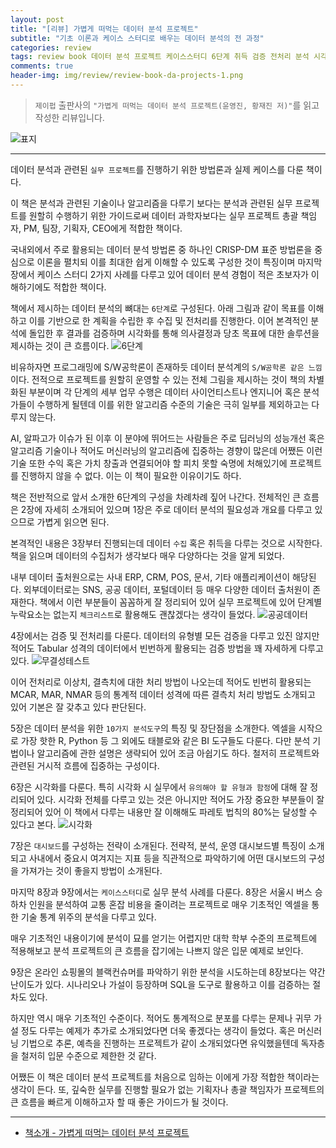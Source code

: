 ```yaml
---  
layout: post  
title: "[리뷰] 가볍게 떠먹는 데이터 분석 프로젝트"  
subtitle: "기초 이론과 케이스 스터디로 배우는 데이터 분석의 전 과정"  
categories: review  
tags: review book 데이터 분석 프로젝트 케이스스터디 6단계 취득 검증 전처리 분석 시각화 대시보드     
comments: true  
header-img: img/review/review-book-da-projects-1.png
---  
```

  
> `제이펍` 출판사의 `"가볍게 떠먹는 데이터 분석 프로젝트(윤영진, 황재진 저)"`를 읽고 작성한 리뷰입니다.  

![표지](https://theorydb.github.io/assets/img/review/review-book-da-projects-1.png)  

---

데이터 분석과 관련된 `실무 프로젝트`를 진행하기 위한 방법론과 실제 케이스를 다룬 책이다.

이 책은 분석과 관련된 기술이나 알고리즘을 다루기 보다는 분석과 관련된 실무 프로젝트를 원할히 수행하기 위한 가이드로써 데이터 과학자보다는 실무 프로젝트 총괄 책임자, PM, 팀장, 기획자, CEO에게 적합한 책이다.

국내외에서 주로 활용되는 데이터 분석 방법론 중 하나인 CRISP-DM 표준 방법론을 중심으로 이론을 펼치되 이를 최대한 쉽게 이해할 수 있도록 구성한 것이 특징이며 마지막장에서 케이스 스터디 2가지 사례를 다루고 있어 데이터 분석 경험이 적은 초보자가 이해하기에도 적합한 책이다.

책에서 제시하는 데이터 분석의 뼈대는 `6단계`로 구성된다. 아래 그림과 같이 목표를 이해하고 이를 기반으로 한 계획을 수립한 후 수집 및 전처리를 진행한다. 이어 본격적인 분석에 돌입한 후 결과를 검증하며 시각화를 통해 의사결정과 당초 목표에 대한 솔루션을 제시하는 것이 큰 흐름이다.
![6단계](https://theorydb.github.io/assets/img/review/review-book-da-projects-2.png)  

비유하자면 프로그래밍에 S/W공학론이 존재하듯 데이터 분석계의 `S/W공학론 같은 느낌`이다. 전적으로 프로젝트를 원할히 운영할 수 있는 전체 그림을 제시하는 것이 책의 차별화된 부분이며 각 단계의 세부 업무 수행은 데이터 사이언티스트나 엔지니어 혹은 분석가들이 수행하게 될텐데 이를 위한 알고리즘 수준의 기술은 극히 일부를 제외하고는 다루지 않는다. 

AI, 알파고가 이슈가 된 이후 이 분야에 뛰어드는 사람들은 주로 딥러닝의 성능개선 혹은 알고리즘 기술이나 적어도 머신러닝의 알고리즘에 집중하는 경향이 많은데 어쨌든 이런 기술 또한 수익 혹은 가치 창출과 연결되어야 할 피치 못할 숙명에 처해있기에 프로젝트를 진행하지 않을 수 없다. 이는 이 책이 필요한 이유이기도 하다.

책은 전반적으로 앞서 소개한 6단계의 구성을 차례차례 짚어 나간다. 전체적인 큰 흐름은 2장에 자세히 소개되어 있으며 1장은 주로 데이터 분석의 필요성과 개요를 다루고 있으므로 가볍게 읽으면 된다.

본격적인 내용은 3장부터 진행되는데 데이터 `수집` 혹은 취득을 다루는 것으로 시작한다. 책을 읽으며 데이터의 수집처가 생각보다 매우 다양하다는 것을 알게 되었다. 

내부 데이터 출처원으로는 사내 ERP, CRM, POS, 문서, 기타 애플리케이션이 해당된다. 외부데이터로는 SNS, 공공 데이터, 포털데이터 등 매우 다양한 데이터 출처원이 존재한다. 책에서 이런 부분들이 꼼꼼하게 잘 정리되어 있어 실무 프로젝트에 있어 단계별 누락요소는 없는지 `체크리스트`로 활용해도 괜찮겠다는 생각이 들었다. 
![공공데이터](https://theorydb.github.io/assets/img/review/review-book-da-projects-3.png)  

4장에서는 검증 및 전처리를 다룬다. 데이터의 유형별 모든 검증을 다루고 있진 않지만 적어도 Tabular 성격의 데이터에서 빈번하게 활용되는 검증 방법을 꽤 자세하게 다루고 있다. 
![무결성테스트](https://theorydb.github.io/assets/img/review/review-book-da-projects-4.png)  

이어 전처리로 이상치, 결측치에 대한 처리 방법이 나오는데 적어도 빈번히 활용되는 MCAR, MAR, NMAR 등의 통계적 데이터 성격에 따른 결측치 처리 방법도 소개되고 있어 기본은 잘 갖추고 있다 판단된다.

5장은 데이터 분석을 위한 `10가지 분석도구`의 특징 및 장단점을 소개한다. 엑셀을 시작으로 가장 핫한 R, Python 등 그 외에도 태블로와 같은 BI 도구들도 다룬다. 다만 분석 기법이나 알고리즘에 관한 설명은 생략되어 있어 조금 아쉽기도 하다. 철저히 프로젝트와 관련된 거시적 흐름에 집중하는 구성이다.

6장은 시각화를 다룬다. 특히 시각화 시 실무에서 `유의해야 할 유형과 함정`에 대해 잘 정리되어 있다. 시각화 전체를 다루고 있는 것은 아니지만 적어도 가장 중요한 부분들이 잘 정리되어 있어 이 책에서 다루는 내용만 잘 이해해도 파레토 법칙의 80%는 달성할 수 있다고 본다. 
![시각화](https://theorydb.github.io/assets/img/review/review-book-da-projects-5.png)  

7장은 `대시보드`를 구성하는 전략이 소개된다. 전략적, 분석, 운영 대시보드별 특징이 소개되고 사내에서 중요시 여겨지는 지표 등을 직관적으로 파악하기에 어떤 대시보드의 구성을 가져가는 것이 좋을지 방법이 소개된다. 

마지막 8장과 9장에서는 `케이스스터디`로 실무 분석 사례를 다룬다. 8장은 서울시 버스 승하차 인원을 분석하여 교통 혼잡 비용을 줄이려는 프로젝트로 매우 기초적인 엑셀을 통한 기술 통계 위주의 분석을 다루고 있다. 

매우 기초적인 내용이기에 분석이 묘를 얻기는 어렵지만 대학 학부 수준의 프로젝트에 적용해보고 분석 프로젝트의 큰 흐름을 잡기에는 나쁘지 않은 입문 예제로 보인다.

9장은 온라인 쇼핑몰의 블랙컨슈머를 파악하기 위한 분석을 시도하는데 8장보다는 약간 난이도가 있다. 시나리오나 가설이 등장하며 SQL을 도구로 활용하고 이를 검증하는 절차도 있다. 

하지만 역시 매우 기초적인 수준이다. 적어도 통계적으로 분포를 다루는 문제나 귀무 가설 정도 다루는 예제가 추가로 소개되었다면 더욱 좋겠다는 생각이 들었다. 혹은 머신러닝 기법으로 추론, 예측을 진행하는 프로젝트가 같이 소개되었다면 유익했을텐데 독자층을 철저히 입문 수준으로 제한한 것 같다. 

어쨌든 이 책은 데이터 분석 프로젝트를 처음으로 임하는 이에게 가장 적합한 책이라는 생각이 든다. 또, 깊숙한 실무를 진행할 필요가 없는 기획자나 총괄 책임자가 프로젝트의 큰 흐름을 빠르게 이해하고자 할 때 좋은 가이드가 될 것이다.

---

* [책소개 - 가볍게 떠먹는 데이터 분석 프로젝트](http://www.yes24.com/Product/Goods/104985346)


